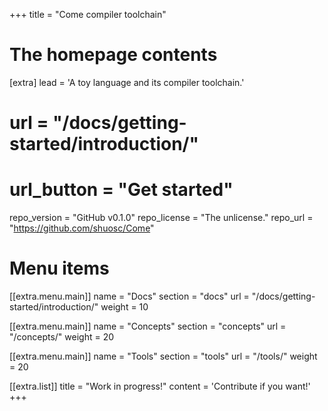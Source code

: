 +++
title = "Come compiler toolchain"


# The homepage contents
[extra]
lead = 'A toy language and its compiler toolchain.'
# url = "/docs/getting-started/introduction/"
# url_button = "Get started"
repo_version = "GitHub v0.1.0"
repo_license = "The unlicense."
repo_url = "https://github.com/shuosc/Come"

# Menu items
[[extra.menu.main]]
name = "Docs"
section = "docs"
url = "/docs/getting-started/introduction/"
weight = 10

[[extra.menu.main]]
name = "Concepts"
section = "concepts"
url = "/concepts/"
weight = 20

[[extra.menu.main]]
name = "Tools"
section = "tools"
url = "/tools/"
weight = 20

[[extra.list]]
title = "Work in progress!"
content = 'Contribute if you want!'
+++
